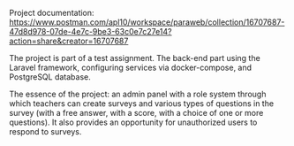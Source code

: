 Project documentation: https://www.postman.com/apl10/workspace/paraweb/collection/16707687-47d8d978-07de-4e7c-9be3-63c0e7c27e14?action=share&creator=16707687

The project is part of a test assignment. The back-end part using the Laravel framework, configuring services via docker-compose, and PostgreSQL database.

The essence of the project: an admin panel with a role system through which teachers can create surveys and various types of questions in the survey (with a free answer, with a score, with a choice of one or more questions). It also provides an opportunity for unauthorized users to respond to surveys.
